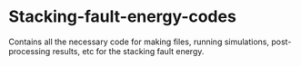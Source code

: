 # Stacking-fault-energy-codes
Contains all the necessary code for making files, running simulations, post-processing results, etc for the stacking fault energy.
